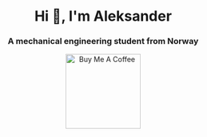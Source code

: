 <h1 align="center">Hi 👋, I'm Aleksander</h1>
<h3 align="center">A mechanical engineering student from Norway</h3>

<div align="center">
<a  href="https://www.buymeacoffee.com/jakeriksen" target="_blank"><img src="https://cdn.buymeacoffee.com/buttons/v2/default-red.png" alt="Buy Me A Coffee" width="150" style="align:center" ></a></div>
<!--
**jakeriksen/jakeriksen** is a ✨ _special_ ✨ repository because its `README.md` (this file) appears on your GitHub profile.

Here are some ideas to get you started:

- 🔭 I’m currently working on ...
- 🌱 I’m currently learning ...
- 👯 I’m looking to collaborate on ...
- 🤔 I’m looking for help with ...
- 💬 Ask me about ...
- 📫 How to reach me: ...
- 😄 Pronouns: ...
- ⚡ Fun fact: ...
-->


[![GitHub stats](https://github-readme-stats.vercel.app/api?username=jakeriksen&theme=nightowl&show_icons=true&hide=stars,contribs)](https://github.com/anuraghazra/github-readme-stats)


